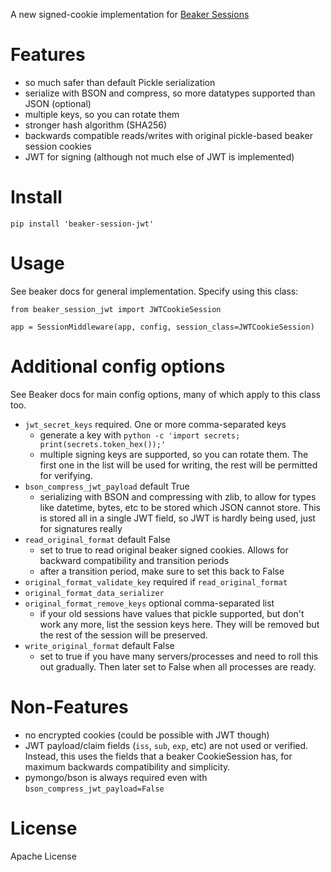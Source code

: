 A new signed-cookie implementation for [Beaker Sessions](https://github.com/bbangert/beaker)

# Features

- so much safer than default Pickle serialization
- serialize with BSON and compress, so more datatypes supported than JSON (optional)
- multiple keys, so you can rotate them
- stronger hash algorithm (SHA256)
- backwards compatible reads/writes with original pickle-based beaker session cookies
- JWT for signing (although not much else of JWT is implemented)

# Install

```
pip install 'beaker-session-jwt'
```

# Usage

See beaker docs for general implementation.  Specify using this class:

```
from beaker_session_jwt import JWTCookieSession

app = SessionMiddleware(app, config, session_class=JWTCookieSession)
```

# Additional config options

See Beaker docs for main config options, many of which apply to this class too.

- `jwt_secret_keys` required. One or more comma-separated keys
  - generate a key with `python -c 'import secrets; print(secrets.token_hex());'` 
  - multiple signing keys are supported, so you can rotate them.  The first one in the list will be used for writing, the rest will be permitted for verifying.
- `bson_compress_jwt_payload` default True
  - serializing with BSON and compressing with zlib, to allow for types like datetime, bytes, etc to be stored which JSON cannot store.  This is stored all in a single JWT field, so JWT is hardly being used, just for signatures really
- `read_original_format` default False
  - set to true to read original beaker signed cookies.  Allows for backward compatibility and transition periods
  - after a transition period, make sure to set this back to False
- `original_format_validate_key` required if `read_original_format`
- `original_format_data_serializer`
- `original_format_remove_keys` optional comma-separated list
  - if your old sessions have values that pickle supported, but don't work any more, list the session keys here.  They will be removed but the rest of the session will be preserved.
- `write_original_format` default False
  - set to true if you have many servers/processes and need to roll this out gradually.  Then later set to False when all processes are ready.

# Non-Features

- no encrypted cookies (could be possible with JWT though)
- JWT payload/claim fields (`iss`, `sub`, `exp`, etc) are not used or verified. Instead, this uses the fields that a beaker CookieSession has, for maximum backwards compatibility and simplicity.
- pymongo/bson is always required even with `bson_compress_jwt_payload=False`

# License

Apache License
